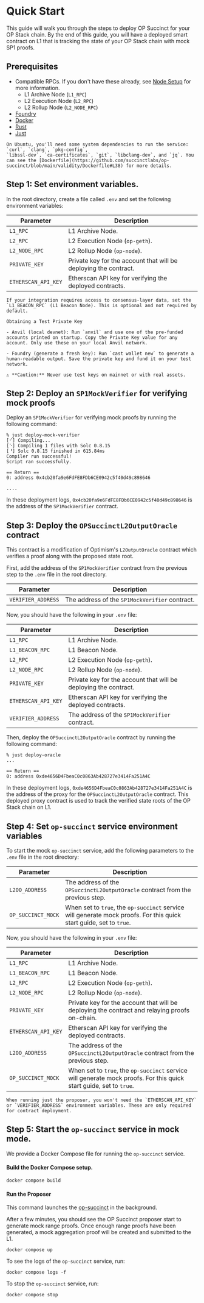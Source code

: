 # Quick Start

This guide will walk you through the steps to deploy OP Succinct for your OP Stack chain. By the end of this guide, you will have a deployed smart contract on L1 that is tracking the state of your OP Stack chain with mock SP1 proofs.

## Prerequisites

- Compatible RPCs. If you don't have these already, see [Node Setup](../advanced/node-setup.md) for more information.
  - L1 Archive Node (`L1_RPC`)
  - L2 Execution Node (`L2_RPC`)
  - L2 Rollup Node (`L2_NODE_RPC`)
- [Foundry](https://book.getfoundry.sh/getting-started/installation)
- [Docker](https://docs.docker.com/get-started/)
- [Rust](https://www.rust-lang.org/tools/install)
- [Just](https://github.com/casey/just?tab=readme-ov-file#installation)

``` admonish info
On Ubuntu, you'll need some system dependencies to run the service: `curl`, `clang`, `pkg-config`,
`libssl-dev`, `ca-certificates`, `git`, `libclang-dev`, and `jq`. You can see the [Dockerfile](https://github.com/succinctlabs/op-succinct/blob/main/validity/Dockerfile#L38) for more details.
```

## Step 1: Set environment variables.

In the root directory, create a file called `.env` and set the following environment variables:

| Parameter | Description |
|-----------|-------------|
| `L1_RPC` | L1 Archive Node. |
| `L2_RPC` | L2 Execution Node (`op-geth`). |
| `L2_NODE_RPC` | L2 Rollup Node (`op-node`). |
| `PRIVATE_KEY` | Private key for the account that will be deploying the contract. |
| `ETHERSCAN_API_KEY` | Etherscan API key for verifying the deployed contracts. |

```admonish note
If your integration requires access to consensus-layer data, set the
`L1_BEACON_RPC` (L1 Beacon Node). This is optional and not required by default.
```

```admonish info
Obtaining a Test Private Key

- Anvil (local devnet): Run `anvil` and use one of the pre-funded accounts printed on startup. Copy the Private Key value for any account. Only use these on your local Anvil network.

- Foundry (generate a fresh key): Run `cast wallet new` to generate a human-readable output. Save the private key and fund it on your test network.

⚠️ **Caution:** Never use test keys on mainnet or with real assets.
```

## Step 2: Deploy an `SP1MockVerifier` for verifying mock proofs

Deploy an `SP1MockVerifier` for verifying mock proofs by running the following command:

```shell
% just deploy-mock-verifier
[⠊] Compiling...
[⠑] Compiling 1 files with Solc 0.8.15
[⠘] Solc 0.8.15 finished in 615.84ms
Compiler run successful!
Script ran successfully.

== Return ==
0: address 0x4cb20fa9e6FdFE8FDb6CE0942c5f40d49c898646

....
```

In these deployment logs, `0x4cb20fa9e6FdFE8FDb6CE0942c5f40d49c898646` is the address of the `SP1MockVerifier` contract.

## Step 3: Deploy the `OPSuccinctL2OutputOracle` contract

This contract is a modification of Optimism's `L2OutputOracle` contract which verifies a proof along with the proposed state root.

First, add the address of the `SP1MockVerifier` contract from the previous step to the `.env` file in the root directory.

| Parameter | Description |
|-----------|-------------|
| `VERIFIER_ADDRESS` | The address of the `SP1MockVerifier` contract. |

Now, you should have the following in your `.env` file:

| Parameter | Description |
|-----------|-------------|
| `L1_RPC` | L1 Archive Node. |
| `L1_BEACON_RPC` | L1 Beacon Node. |
| `L2_RPC` | L2 Execution Node (`op-geth`). |
| `L2_NODE_RPC` | L2 Rollup Node (`op-node`). |
| `PRIVATE_KEY` | Private key for the account that will be deploying the contract. |
| `ETHERSCAN_API_KEY` | Etherscan API key for verifying the deployed contracts. |
| `VERIFIER_ADDRESS` | The address of the `SP1MockVerifier` contract. |

Then, deploy the `OPSuccinctL2OutputOracle` contract by running the following command:

```shell
% just deploy-oracle    
...

== Return ==
0: address 0xde4656D4FbeaC0c0863Ab428727e3414Fa251A4C
```

In these deployment logs, `0xde4656D4FbeaC0c0863Ab428727e3414Fa251A4C` is the address of the proxy for the `OPSuccinctL2OutputOracle` contract. This deployed proxy contract is used to track the verified state roots of the OP Stack chain on L1.

## Step 4: Set `op-succinct` service environment variables

To start the mock `op-succinct` service, add the following parameters to the `.env` file in the root directory:

| Parameter | Description |
|-----------|-------------|
| `L2OO_ADDRESS` | The address of the `OPSuccinctL2OutputOracle` contract from the previous step. |
| `OP_SUCCINCT_MOCK` | When set to `true`, the `op-succinct` service will generate mock proofs. For this quick start guide, set to `true`. |

Now, you should have the following in your `.env` file:

| Parameter | Description |
|-----------|-------------|
| `L1_RPC` | L1 Archive Node. |
| `L1_BEACON_RPC` | L1 Beacon Node. |
| `L2_RPC` | L2 Execution Node (`op-geth`). |
| `L2_NODE_RPC` | L2 Rollup Node (`op-node`). |
| `PRIVATE_KEY` | Private key for the account that will be deploying the contract and relaying proofs on-chain. |
| `ETHERSCAN_API_KEY` | Etherscan API key for verifying the deployed contracts. |
| `L2OO_ADDRESS` | The address of the `OPSuccinctL2OutputOracle` contract from the previous step. |
| `OP_SUCCINCT_MOCK` | When set to `true`, the `op-succinct` service will generate mock proofs. For this quick start guide, set to `true`. |

``` admonish info
When running just the proposer, you won't need the `ETHERSCAN_API_KEY` or `VERIFIER_ADDRESS` environment variables. These are only required for contract deployment.
```

## Step 5: Start the `op-succinct` service in mock mode.

We provide a Docker Compose file for running the `op-succinct` service.

#### Build the Docker Compose setup.

```shell
docker compose build
```

#### Run the Proposer

This command launches the [op-succinct](./proposer.md) in the background.

After a few minutes, you should see the OP Succinct proposer start to generate mock range proofs. Once enough range proofs have been generated, a mock aggregation proof will be created and submitted to the L1.

```shell
docker compose up
```

To see the logs of the `op-succinct` service, run:

```shell
docker compose logs -f
```

To stop the `op-succinct` service, run:

```shell
docker compose stop
```


